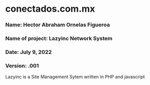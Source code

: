 # conectados.com.mx
### Name: Hector Abraham Ornelas Figueroa
### Name of project: Lazyinc Network System
### Date: July 9, 2022
### Version: .001
Lazyinc is a Site Management Sytem written in PHP and javascript

